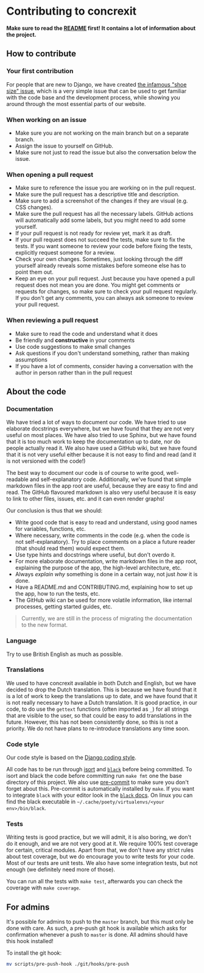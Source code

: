 # Contributing to concrexit

**Make sure to read the [README](README.md) first! It contains a lot of information about the project.**

## How to contribute

### Your first contribution
For people that are new to Django, we have created [the infamous "shoe size" issue](https://github.com/svthalia/concrexit/wiki/your-first-contribution), which is a very simple issue that can be used to get familiar with the code base and the development process, while showing you around through the most essential parts of our website.

### When working on an issue

- Make sure you are not working on the main branch but on a separate branch.
- Assign the issue to yourself on GitHub.
- Make sure not just to read the issue but also the conversation below the issue.

### When opening a pull request

- Make sure to reference the issue you are working on in the pull request.
- Make sure the pull request has a descriptive title and description.
- Make sure to add a screenshot of the changes if they are visual (e.g. CSS changes).
- Make sure the pull request has all the necessary labels. GitHub actions will automatically add some labels, but you might need to add some yourself.
- If your pull request is not ready for review yet, mark it as draft.
- If your pull request does not succeed the tests, make sure to fix the tests. If you want someone to review your code before fixing the tests, explicitly request someone for a review.
- Check your own changes. Sometimes, just looking through the diff yourself already reveals some mistakes before someone else has to point them out.
- Keep an eye on your pull request. Just because you have opened a pull request does not mean you are done. You might get comments or requests for changes, so make sure to check your pull request regularly. If you don't get any comments, you can always ask someone to review your pull request.

### When reviewing a pull request

- Make sure to read the code and understand what it does
- Be friendly and **constructive** in your comments
- Use code suggestions to make small changes
- Ask questions if you don't understand something, rather than making assumptions
- If you have a lot of comments, consider having a conversation with the author in person rather than in the pull request


## About the code

### Documentation
We have tried a lot of ways to document our code.
We have tried to use elaborate docstrings everywhere, but we have found that they are not very useful on most places.
We have also tried to use Sphinx, but we have found that it is too much work to keep the documentation up to date, nor do people actually read it.
We also have used a GitHub wiki, but we have found that it is not very useful either because it is not easy to find and read (and it is not versioned with the code!)

The best way to document our code is of course to write good, well-readable and self-explanatory code.
Additionally, we've found that simple markdown files in the app root are useful, because they are easy to find and read.
The GitHub flavoured markdown is also very useful because it is easy to link to other files, issues, etc. and it can even render graphs!

Our conclusion is thus that we should:

- Write good code that is easy to read and understand, using good names for variables, functions, etc.
- Where necessary, write comments in the code (e.g. when the code is not self-explanatory). Try to place comments on a place a future reader (that should read them) would expect them.
- Use type hints and docstrings where useful, but don't overdo it.
- For more elaborate documentation, write markdown files in the app root, explaining the purpose of the app, the high-level architecture, etc.
- Always _explain why_ something is done in a certain way, not just _how_ it is done.
- Have a README.md and CONTRIBUTING.md, explaining how to set up the app, how to run the tests, etc.
- The GitHub wiki can be used for more volatile information, like internal processes, getting started guides, etc.

> Currently, we are still in the process of migrating the documentation to the new format.

### Language
Try to use British English as much as possible.

### Translations
We used to have concrexit available in both Dutch and English, but we have decided to drop the Dutch translation.
This is because we have found that it is a lot of work to keep the translations up to date, and we have found that it is not really necessary to have a Dutch translation.
It is good practice, in our code, to do use the `gettext` functions (often imported as `_`) for all strings that are visible to the user, so that could be easy to add translations in the future.
However, this has not been consistently done, so this is not a priority. We do not have plans to re-introduce translations any time soon.

### Code style
Our code style is based on the [Django coding style](https://docs.djangoproject.com/en/dev/internals/contributing/writing-code/coding-style/).

All code has to be run through [isort](https://github.com/PyCQA/isort) and [`black`](https://github.com/psf/black) before being committed. To isort and black the code before committing run `make fmt` one the base directory of this project. We also use [pre-commit](https://pre-commit.com) to make sure you don't forget about this. Pre-commit is automatically installed by `make`.
If you want to integrate `black` with your editor look in the [`black` docs](https://black.readthedocs.io/en/stable/editor_integration.html). On linux you can find the black executable in `~/.cache/poety/virtualenvs/<your env>/bin/black`.

### Tests
Writing tests is good practice, but we will admit, it is also boring, we don't do it enough, and we are not very good at it.
We require 100% test coverage for certain, critical modules.
Apart from that, we don't have any strict rules about test coverage, but we do encourage you to write tests for your code.
Most of our tests are unit tests. We also have some integration tests, but not enough (we definitely need more of those).

You can run all the tests with `make test`, afterwards you can check the coverage with `make coverage`.


## For admins
It's possible for admins to push to the `master` branch, but this must only be
done with care. As such, a pre-push git hook is available which asks for confirmation
whenever a push to `master` is done. All admins should have this hook installed!

To install the git hook:
```bash
mv scripts/pre-push-hook ./git/hooks/pre-push
```

